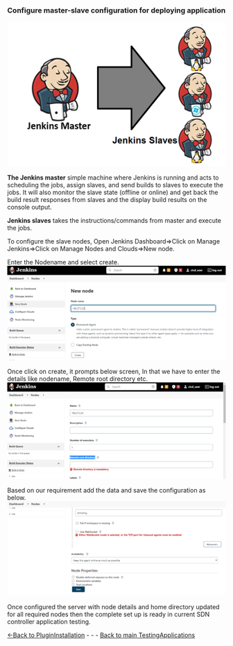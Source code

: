 ### Configure master-slave configuration for deploying application 

![image](./Images/jenkins_master_slave.png)

**The Jenkins master** simple machine where Jenkins is running and acts to scheduling the jobs, assign slaves, and send builds to slaves to execute the jobs. It will also monitor the slave state (offline or online) and get back the build result responses from slaves and the display build results on the console output. 

**Jenkins slaves** takes the instructions/commands from master and execute the jobs.

To configure the slave nodes, Open Jenkins Dashboard=>Click on Manage Jenkins=>Click on Manage Nodes and Clouds=>New node.

Enter the Nodename and select create.
 ![image](./Images/Addslave.PNG)

 Once click on create, it prompts below screen, In that we have to enter the details like nodename, Remote root directory etc.
 ![image](./Images/Enterconfigurationslave.PNG)
 
Based on our requirement add the data and save the configuration as below.
![image](./Images/saveslave.PNG)

Once configured the server with node details and home directory updated for all required nodes then the complete set up is ready in current SDN controller application testing.

[<-Back to PluginInstallation](./PluginInstallation.md) - - - [Back to main TestingApplications](../../../TestingApplications.md)